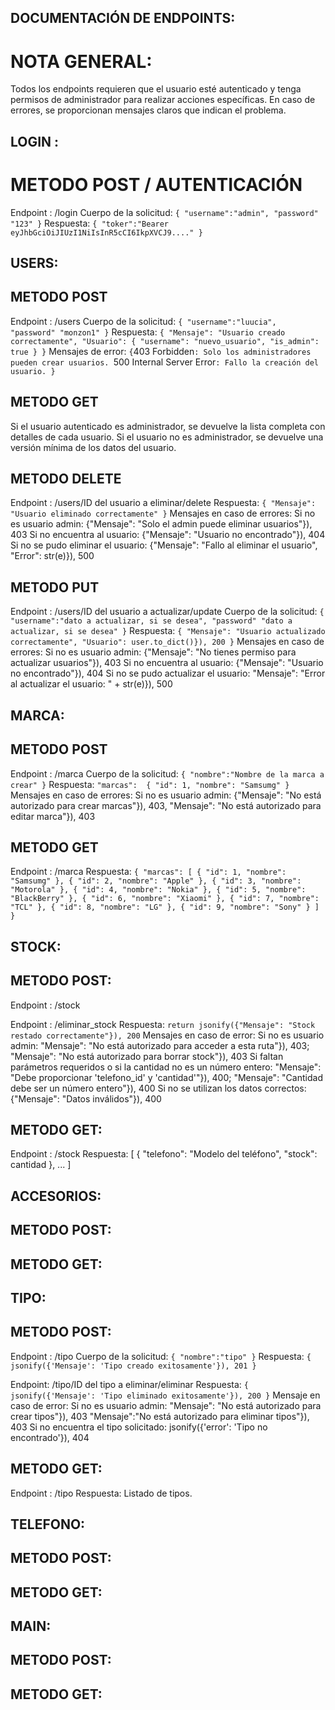 ## DOCUMENTACIÓN DE ENDPOINTS: 


# NOTA GENERAL:
Todos los endpoints requieren que el usuario esté autenticado y tenga permisos de administrador para realizar acciones específicas. En caso de errores, se proporcionan mensajes claros que indican el problema.

## LOGIN : 


# METODO POST / AUTENTICACIÓN
Endpoint : /login
Cuerpo de la solicitud: 
`
    {
    "username":"admin",
    "password" "123"
    }
`
Respuesta: 
`
    {
    "toker":"Bearer eyJhbGciOiJIUzI1NiIsInR5cCI6IkpXVCJ9...."
    }
`


## USERS: 


## METODO POST 

Endpoint : /users
Cuerpo de la solicitud: 
`
    {
    "username":"luucia",
    "password" "monzon1"
    }
`
Respuesta: 
`
{
  "Mensaje": "Usuario creado correctamente",
  "Usuario": {
  "username": "nuevo_usuario",
  "is_admin": true
  }
}
`
Mensajes de error:
`
 {
    `403 Forbidden`: Solo los administradores pueden crear usuarios.
    `500 Internal Server Error`: Fallo la creación del usuario.
 }
`

## METODO GET

Si el usuario autenticado es administrador, se devuelve la lista completa con detalles de cada usuario. Si el usuario no es administrador, se devuelve una versión mínima de los datos del usuario.

## METODO DELETE

Endpoint : /users/ID del usuario a eliminar/delete
Respuesta:
`
{
  "Mensaje": "Usuario eliminado correctamente"
}
`
Mensajes en caso de errores: 
Si no es usuario admin: {"Mensaje": "Solo el admin puede eliminar usuarios"}), 403
Si no encuentra al usuario: {"Mensaje": "Usuario no encontrado"}), 404
Si no se pudo eliminar el usuario: {"Mensaje": "Fallo al eliminar el usuario", "Error": str(e)}), 500


## METODO PUT 

Endpoint : /users/ID del usuario a actualizar/update
Cuerpo de la solicitud: 
`
    {
    "username":"dato a actualizar, si se desea",
    "password" "dato a actualizar, si se desea"
    }
`
Respuesta:
`
{
  "Mensaje": "Usuario actualizado correctamente", "Usuario": user.to_dict()}), 200
}
`
Mensajes en caso de errores: 
Si no es usuario admin: {"Mensaje": "No tienes permiso para actualizar usuarios"}), 403
Si no encuentra al usuario: {"Mensaje": "Usuario no encontrado"}), 404
Si no se pudo actualizar el usuario: "Mensaje": "Error al actualizar el usuario: " + str(e)}), 500


## MARCA: 


## METODO POST


Endpoint : /marca
Cuerpo de la solicitud: 
`
    {
    "nombre":"Nombre de la marca a crear"
    }
`
Respuesta:
`
"marcas": 
    {
      "id": 1,
      "nombre": "Samsumg"
    }
`
Mensajes en caso de errores: 
Si no es usuario admin: {"Mensaje": "No está autorizado para crear marcas"}), 403, 
"Mensaje": "No está autorizado para editar marca"}), 403


## METODO GET 
Endpoint : /marca
Respuesta: 
`
{
  "marcas": [
    {
      "id": 1,
      "nombre": "Samsumg"
    },
    {
      "id": 2,
      "nombre": "Apple"
    },
    {
      "id": 3,
      "nombre": "Motorola"
    },
    {
      "id": 4,
      "nombre": "Nokia"
    },
    {
      "id": 5,
      "nombre": "BlackBerry"
    },
    {
      "id": 6,
      "nombre": "Xiaomi"
    },
    {
      "id": 7,
      "nombre": "TCL"
    },
    {
      "id": 8,
      "nombre": "LG"
    },
    {
      "id": 9,
      "nombre": "Sony"
    }
  ]
}
`


## STOCK: 

## METODO POST: 
Endpoint : /stock

Endpoint : /eliminar_stock
Respuesta:
`
 return jsonify({"Mensaje": "Stock restado correctamente"}), 200
`
Mensajes en caso de error: 
Si no es usuario admin: "Mensaje": "No está autorizado para acceder a esta ruta"}), 403; "Mensaje": "No está autorizado para borrar stock"}), 403
Si faltan parámetros requeridos o si la cantidad no es un número entero: "Mensaje": "Debe proporcionar 'telefono_id' y 'cantidad'"}), 400; "Mensaje": "Cantidad debe ser un número entero"}), 400
Si no se utilizan los datos correctos: {"Mensaje": "Datos inválidos"}), 400


## METODO GET: 

Endpoint : /stock
Respuesta:
[
  {
    "telefono": "Modelo del teléfono",
    "stock": cantidad
  },
  ...
]

## ACCESORIOS: 

## METODO POST: 


## METODO GET: 



## TIPO: 


## METODO POST: 
Endpoint : /tipo
Cuerpo de la solicitud: 
`
    {
    "nombre":"tipo"
    }
`
Respuesta: 
`
{
  jsonify({'Mensaje': 'Tipo creado exitosamente'}), 201
}
`

Endpoint: /tipo/ID del tipo a eliminar/eliminar
Respuesta: 
`
{
  jsonify({'Mensaje': 'Tipo eliminado exitosamente'}), 200
}
`
Mensaje en caso de error: 
Si no es usuario admin: "Mensaje": "No está autorizado para crear tipos"}), 403
"Mensaje":"No está autorizado para eliminar tipos"}), 403
Si no encuentra el tipo solicitado: jsonify({'error': 'Tipo no encontrado'}), 404


## METODO GET: 
Endpoint : /tipo
Respuesta: Listado de tipos.

## TELEFONO: 


## METODO POST: 


## METODO GET: 


## MAIN: 

## METODO POST: 


## METODO GET: 